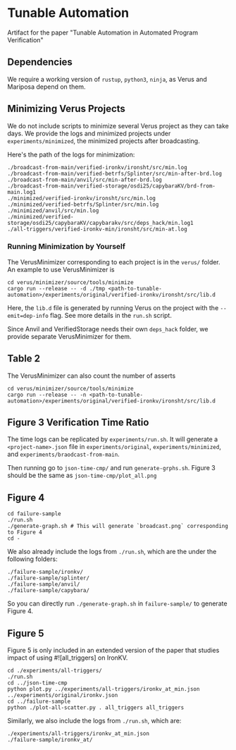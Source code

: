 # Tunable Automation

Artifact for the paper "Tunable Automation in Automated Program Verification"

## Dependencies

We require a working version of `rustup`, `python3`, `ninja`, as Verus and Mariposa depend on them.

## Minimizing Verus Projects

We do not include scripts to minimize several Verus project as they can take days. We provide the logs and minimized projects under `experiments/minimized`, the minimized projects after broadcasting.

Here's the path of the logs for minimization:

```
./broadcast-from-main/verified-ironkv/ironsht/src/min.log
./broadcast-from-main/verified-betrfs/Splinter/src/min-after-brd.log
./broadcast-from-main/anvil/src/min-after-brd.log
./broadcast-from-main/verified-storage/osdi25/capybaraKV/brd-from-main.log1
./minimized/verified-ironkv/ironsht/src/min.log
./minimized/verified-betrfs/Splinter/src/min.log
./minimized/anvil/src/min.log
./minimized/verified-storage/osdi25/capybaraKV/capybarakv/src/deps_hack/min.log1
./all-triggers/verified-ironkv-min/ironsht/src/min-at.log
```

### Running Minimization by Yourself

The VerusMinimizer corresponding to each project is in the `verus/` folder. An example to use VerusMinimizer is

```
cd verus/minimizer/source/tools/minimize
cargo run --release -- -d ./tmp <path-to-tunable-automation>/experiments/original/verified-ironkv/ironsht/src/lib.d
```

Here, the `lib.d` file is generated by running Verus on the project with the `--emit=dep-info` flag. See more details in the `run.sh` script.

Since Anvil and VerifiedStorage needs their own `deps_hack` folder, we provide separate VerusMinimizer for them.

## Table 2

The VerusMinimizer can also count the number of asserts

```
cd verus/minimizer/source/tools/minimize 
cargo run --release -- -n <path-to-tunable-automation>/experiments/original/verified-ironkv/ironsht/src/lib.d

```

## Figure 3 Verification Time Ratio

The time logs can be replicated by `experiments/run.sh`. It will generate a `<project-name>.json` file in `experiments/original`, `experiments/minimized`, and `experiments/braodcast-from-main`.

Then running go to `json-time-cmp/` and run `generate-grphs.sh`. Figure 3 should be the same as `json-time-cmp/plot_all.png`

## Figure 4

```
cd failure-sample
./run.sh
./generate-graph.sh # This will generate `broadcast.png` corresponding to Figure 4
cd -
```

We also already include the logs from `./run.sh`, which are the under the following folders:

```
./failure-sample/ironkv/
./failure-sample/splinter/
./failure-sample/anvil/
./failure-sample/capybara/
```

So you can directly run `./generate-graph.sh` in `failure-sample/` to generate Figure 4.

## Figure 5

Figure 5 is only included in an extended version of the paper that studies impact of using #![all_triggers] on IronKV.

```
cd ./experiments/all-triggers/
./run.sh
cd ../json-time-cmp
python plot.py ../experiments/all-triggers/ironkv_at_min.json ../experiments/original/ironkv.json
cd ../failure-sample
python ./plot-all-scatter.py . all_triggers all_triggers
```

Similarly, we also include the logs from `./run.sh`, which are:

```
./experiments/all-triggers/ironkv_at_min.json
./failure-sample/ironkv_at/
```
